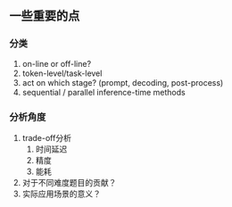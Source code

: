 
## 一些重要的点
### 分类
1. on-line or off-line?
2. token-level/task-level
3. act on which stage? (prompt, decoding, post-process)
4. sequential / parallel inference-time methods


### 分析角度
1. trade-off分析
   1. 时间延迟
   2. 精度
   3. 能耗
2. 对于不同难度题目的贡献？
3. 实际应用场景的意义？

